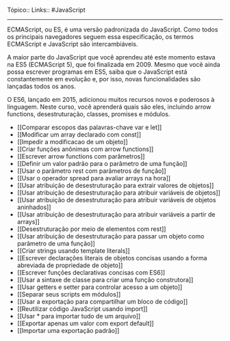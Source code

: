 Tópico::
Links:: #JavaScript 

---
ECMAScript, ou ES, é uma versão padronizada do JavaScript. Como todos os principais navegadores seguem essa especificação, os termos ECMAScript e JavaScript são intercambiáveis.

A maior parte do JavaScript que você aprendeu até este momento estava na ES5 (ECMAScript 5), que foi finalizada em 2009. Mesmo que você ainda possa escrever programas em ES5, saiba que o JavaScript está constantemente em evolução e, por isso, novas funcionalidades são lançadas todos os anos.

O ES6, lançado em 2015, adicionou muitos recursos novos e poderosos à linguagem. Neste curso, você aprenderá quais são eles, incluindo arrow functions, desestruturação, classes, promises e módulos.

- [[Comparar escopos das palavras-chave var e let]]
- [[Modificar um array declarado com const]]
- [[Impedir a modificacao de um objeto]]
- [[Criar funções anônimas com arrow functions]]
- [[Escrever arrow functions com parâmetros]]
- [[Definir um valor padrão para o parâmetro de uma função]]
- [[Usar o parâmetro rest com parâmetros de função]]
- [[Usar o operador spread para avaliar arrays na hora]]
- [[Usar atribuição de desestruturação para extrair valores de objetos]]
- [[Usar atribuição de desestruturação para atribuir variáveis de objetos]]
- [[Usar atribuição de desestruturação para atribuir variáveis de objetos aninhados]]
- [[Usar atribuição de desestruturação para atribuir variáveis a partir de arrays]]
- [[Desestruturação por meio de elementos com rest]]
- [[Usar atribuição de desestruturação para passar um objeto como parâmetro de uma função]]
- [[Criar strings usando template literals]]
- [[Escrever declarações literais de objetos concisas usando a forma abreviada de propriedade de objeto]]
- [[Escrever funções declarativas concisas com ES6]]
- [[Usar a sintaxe de classe para criar uma função construtora]]
- [[Usar getters e setter para controlar acesso a um objeto]]
- [[Separar seus scripts em módulos]]
- [[Usar a exportação para compartilhar um bloco de código]]
- [[Reutilizar código JavaScript usando import]]
- [[Usar * para importar tudo de um arquivo]]
- [[Exportar apenas um valor com export default]]
- [[Importar uma exportação padrão]]


